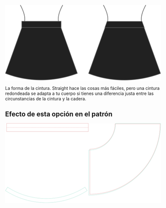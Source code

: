 
![Forma de la cinturilla](waistbandshape.svg)

La forma de la cintura. Straight hace las cosas más fáciles, pero una cintura redondeada se adapta a tu cuerpo si tienes una diferencia justa entre las circunstancias de la cintura y la cadera.


## Efecto de esta opción en el patrón
![Esta imagen muestra el efecto de esta opción superponiendo varias variantes que tienen un valor diferente para esta opción](sandy_waistbandshape_sample.svg "Efecto de esta opción en el patrón")